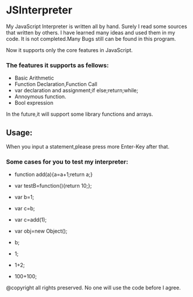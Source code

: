 JSInterpreter
===========

My JavaScript Interpreter is written all by hand.
Surely I read some sources that written by others.
I have learned many ideas and used them in my code.
It is not completed.Many Bugs still can be found in this program.

Now it supports only the core features in JavaScript.

### The features it supports as fellows:

* Basic Arithmetic
* Function Declaration,Function Call
* var declaration and assignment;if else;return;while;
* Annoymous function.
* Bool expression

In the future,it will support some library functions and arrays. 

## Usage:
When you input a statement,please press more Enter-Key after that.

### Some cases for you to test my interpreter:

* function add(a){a=a+1;return a;}

* var testB=function(){return 10;};

* var b=1;

* var c=b;

* var c=add(1);

* var obj=new Object();

* b;

* 1;

* 1+2;

* 100+100;

@copyright  all rights preserved. No one will use the code before I agree.

